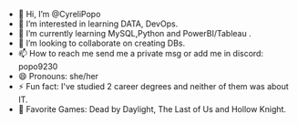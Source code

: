 - 👋 Hi, I’m @CyreliPopo
- 👀 I’m interested in learning DATA, DevOps.
- 🌱 I’m currently learning MySQL,Python and PowerBI/Tableau .
- 💞️ I’m looking to collaborate on creating DBs.
- 📫 How to reach me send me a private msg or add me in discord: popo9230
- 😄 Pronouns: she/her
- ⚡ Fun fact: I've studied 2 career degrees and neither of them was about IT.
- 👾 Favorite Games: Dead by Daylight, The Last of Us and Hollow Knight.
